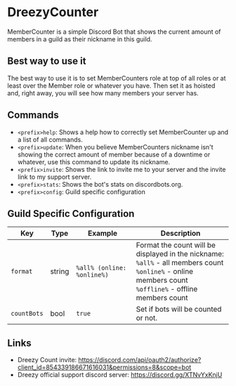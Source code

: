 # DreezyCounter

MemberCounter is a simple Discord Bot that shows the current amount of members in a guild as their nickname in this guild.

## Best way to use it
The best way to use it is to set MemberCounters role at top of all roles or at least over the Member role or whatever you have. Then set it as hoisted and, right away, you will see how many members your server has.

## Commands
* `<prefix>help`: Shows a help how to correctly set MemberCounter up and a list of all commands.
* `<prefix>update`: When you believe MemberCounters nickname isn't showing the correct amount of member because of a downtime or whatever, use this command to update its nickname.
* `<prefix>invite`: Shows the link to invite me to your server and the invite link to my support server.
* `<prefix>stats`: Shows the bot's stats on discordbots.org.
* `<prefix>config`: Guild specific configuration

## Guild Specific Configuration

| Key | Type | Example | Description |
|-----|------|---------|-------------|
| `format` | string | `%all% (online: %online%)` | Format the count will be displayed in the nickname:<br>`%all%` - all members count<br>`%online%` - online members count<br>`%offline%` - offline members count |
| `countBots` | bool | `true` | Set if bots will be counted or not. |

## Links
* Dreezy Count invite: https://discord.com/api/oauth2/authorize?client_id=854339186671616031&permissions=8&scope=bot
* Dreezy official support discord server: https://discord.gg/XTNvYxKnjU
